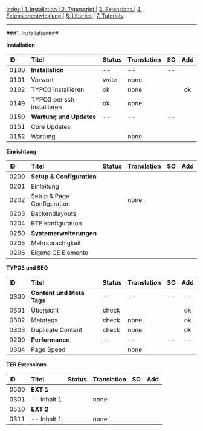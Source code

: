 [Index   | ](README.md)  [1. Installation   | ](1-installation.md)  [2. Typoscript   |](2-typoscript.md)   [3. Extensions  |](3-extensions.md)  [4. Extensionentwicklung  |](4-extensionentwicklung.md)  [6. Libaries  |](6-libaries.md)  [7. Tutorials](7-tutorials.md) 
***

###1. Installation###

**Installation**

| ID   | Titel                         | Status       | Translation | SO   | Add |
| :--- | :---------------------------- | :----------- | :---------- | :--: |:--: |
| 0100 | **Installation**              | --           | --          | --   |     |
| 0101 | Vorwort                       | write        | none        |      |     |
| 0102 | TYPO3 installieren            | ok           | none        |      | ok  |
| 0149 | TYPO3 per ssh installieren    | ok           | none        |      |     |
| 0150 | **Wartung und Updates**       | --           | --          | --   |     |
| 0151 | Core Updates                  |              |             |      |     |
| 0152 | Wartung                       |              | none        |      |     | 


**Einrichtung**

| ID   | Titel                         | Status       | Translation | SO   | Add |
| :--- | :---------------------------- | :----------- | :---------- | :--: |:--: |
| 0200 | **Setup & Configuration**     |              |             |      |     |
| 0201 | Einleitung                    |              |             |      |     |
| 0202 | Setup & Page Configuration    |              | none        |      |     |
| 0203 | Backendlayouts                |              |             |      |     |
| 0204 | RTE konfiguration             |              |             |      |     |
| 0250 | **Systemerweiterungen**       |              |             |      |     |
| 0205 | Mehrsprachigkeit              |              |             |      |     |
| 0206 |Eigene CE Elemente             |              |             |      |     |


**TYPO3 und SEO**

| ID   | Titel                         | Status       | Translation | SO   | Add | 
| :--- | :---------------------------- | :----------- | :---------- | :--: | :--:|
| 0300 | **Content und Meta Tags**     |  --          | --          | --   | --  |
| 0301 | Übersicht                     | check        |             |      | ok  |
| 0302 | Metatags                      | check        | none        |      | ok  |
| 0303 | Duplicate Content             | check        | none        |      | ok  |
| 0200 | **Performance**               | --           | --          | --   |  -- |
| 0304 | Page Speed                    |              | none        |      |     |  


**TER Extensions**

| ID   | Titel                         | Status       | Translation | SO   | Add |
| :--- | :---------------------------- | :----------- | :---------- | :--: |:--: |
| 0500 | **EXT 1**                     |              |             |      |     |
| 0301 | -- Inhalt 1                   |              | none        |      |     |
| 0510 | **EXT 2**                     |              |             |      |     |
| 0311 | -- Inhalt 1                   |              | none        |      |     |   
